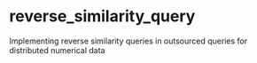 # reverse_similarity_query
Implementing reverse similarity queries in outsourced queries for distributed numerical data
